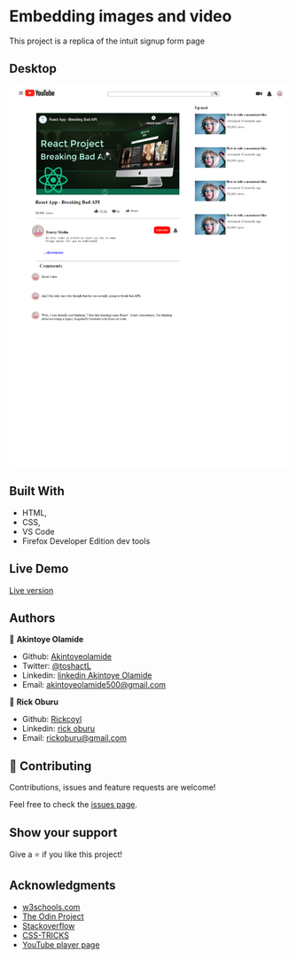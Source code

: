 # Embedding images and video

This project is a replica of the intuit signup form page

## Desktop
![screenshot](https://github.com/RICKCOYL/EMEBBEDED-IMAGES-AND-VIDEOS/blob/homepage/screencapture-file-C-Users-Hp-Documents-Microverse-full-time-course-EMEBBEDED-IMAGES-AND-VIDEOS-index-html-2020-07-10-13_39_37.png)
## Built With

- HTML,
- CSS,
- VS Code
- Firefox Developer Edition dev tools

## Live Demo

<a href= "https://rawcdn.githack.com/AkintoyeOlamide/Html-form/3e5b5ad5dc34ae2062b3f199019fbddfe69e2276/index.hmtl.html">Live version</a>

## Authors

👤 **Akintoye Olamide**

- Github: [Akintoyeolamide](https://github.com/temesghentekeste)
- Twitter: [@toshactL](https://twitter.com/)
- Linkedin: [linkedin Akintoye Olamide](https://www.linkedin.com/in/akintoye-olamide-baa80b1a4/)
- Email:  akintoyeolamide500@gmail.com

👤 **Rick Oburu**

- Github: [Rickcoyl](https://github.com/8Bts)
- Linkedin: [rick oburu](https://www.linkedin.com/in/rick-oburu-8627591a4//)
- Email: rickoburu@gmail.com

## 🤝 Contributing

Contributions, issues and feature requests are welcome!

Feel free to check the <a href="https://github.com/AkintoyeOlamide/Html-form/issues"> issues page</a>.

## Show your support

Give a ⭐️ if you like this project!

## Acknowledgments

- <a href="https://www.w3schools.com/" target="_blank">w3schools.com</a> 
- <a href="https://www.theodinproject.com/" target="_blank">The Odin Project</a>
- <a href="https://www.stackoverflow.com/" target="_blank">Stackoverflow</a>
- <a href="https://css-tricks.com/" target="_blank">CSS-TRICKS</a>
- <a href="https://youtube.com/" target="_blank">YouTube player page</a>
